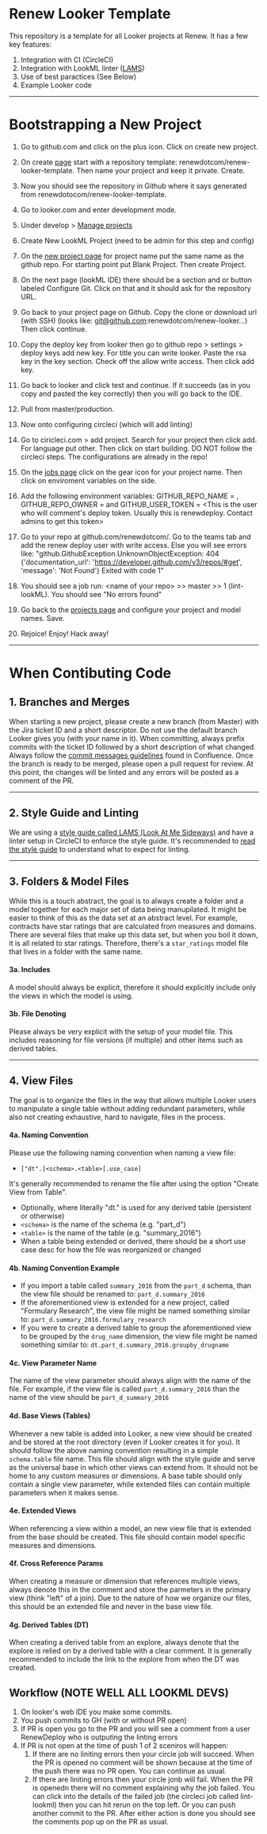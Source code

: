 # Renew Looker Template

This repository is a template for all Looker projects at Renew. It has a few key features:
1. Integration with CI (CircleCI)
2. Integration with LookML linter ([LAMS](https://looker-open-source.github.io/look-at-me-sideways/rules.html))
3. Use of best paractices (See Below)
4. Example Looker code

****

# Bootstrapping a New Project
1. Go to github.com and click on the plus icon. Click on create new project.
2. On create [page](github.com/new) start with a repository template: renewdotcom/renew-looker-template. Then name your project and keep it private. Create.
3. Now you should see the repository in Github where it says generated from renewdotocom/renew-looker-template.
4. Go to looker.com and enter development mode.
5. Under develop > [Manage projects](https://renewrenew.looker.com/projects)
6. Create New LookML Project (need to be admin for this step and config)
7. On the [new project page](https://renewrenew.looker.com/projects/new) for project name put the same name as the github repo. For starting point put Blank Project. Then create Project.
8. On the next page (lookML IDE) there should be a section and or button labeled Configure Git. Click on that and it should ask for the repository URL.
9. Go back to your project page on Github. Copy the clone or download url (with SSH) (looks like: git@github.com:renewdotcom/renew-looker...) Then click continue.
10. Copy the deploy key from looker then go to github repo > settings > deploy keys add new key. For title you can write looker. Paste the rsa key in the key section. Check off the allow write access. Then click add key.
11. Go back to looker and click test and continue. If it succeeds (as in you copy and pasted the key correctly) then you will go back to the IDE.
12. Pull from master/production.
13. Now onto configuring circleci (which will add linting)
14. Go to ciricleci.com > add project. Search for your project then click add. For language put other. Then click on start building. DO NOT follow the circleci steps. The configurations are already in the repo!

15. On the [jobs page](https://circleci.com/gh/renewdotcom) click on the gear icon for your project name. Then click on enviroment variables on the side.
16. Add the following environment variables: GITHUB_REPO_NAME = <name of your repo>, GITHUB_REPO_OWNER = <usually renewdotcom but in general whichever account name is the owner of the repo> and GITHUB_USER_TOKEN = <This is the user who will comment's deploy token. Usually this is renewdeploy. Contact admins to get this token>
17. Go to your repo at github.com/renewdotcom/<your repo>. Go to the teams tab and add the renew deploy user with write access. Else you will see errors like: "github.GithubException.UnknownObjectException: 404 {'documentation_url': 'https://developer.github.com/v3/repos/#get', 'message': 'Not Found'}
Exited with code 1"
18. You should see a job run: \<name of your repo> >> master >> 1 (lint-lookML). You should see "No errors found"
19. Go back to the [projects page](https://renewrenew.looker.com/projects) and configure your project and model names. Save.
20. Rejoice! Enjoy! Hack away!

****

# When Contibuting Code

## 1. Branches and Merges
When starting a new project, please create a new branch (from Master) with the Jira ticket ID and a short descriptor. Do not use the default branch Looker gives you (with your name in it). When committing, always prefix commits with the ticket ID followed by a short description of what changed. Always follow the [commit messages guidelines](https://renewdotcom.atlassian.net/wiki/spaces/REN/pages/220823553/Development+Lifecycle#DevelopmentLifecycle-CommitMessages) found in Confluence. Once the branch is ready to be merged, please open a pull request for review. At this point, the changes will be linted and any errors will be posted as a comment of the PR.

****

## 2. Style Guide and Linting
We are using a [style guide called LAMS (Look At Me Sideways)](https://github.com/looker-open-source/look-at-me-sideways) and have a linter setup in CircleCI to enforce the style guide. It's recommended to [read the style guide](https://looker-open-source.github.io/look-at-me-sideways/rules.html) to understand what to expect for linting.

****

## 3. Folders & Model Files
While this is a touch abstract, the goal is to always create a folder and a model together for each major set of data being manupilated. It might be easier to think of this as the data set at an abstract level. For example, contracts have star ratings that are calculated from measures and domains. There are several files that make up this data set, but when you boil it down, it is all related to star ratings. Therefore, there's a `star_ratings` model file that lives in a folder with the same name.

#### 3a. Includes
A model should always be explicit, therefore it should explicitly include only the views in which the model is using.

#### 3b. File Denoting
Please always be very explicit with the setup of your model file. This includes reasoning for file versions (if multiple) and other items such as derived tables.

****

## 4. View Files
The goal is to organize the files in the way that allows multiple Looker users to manipulate a single table without adding redundant parameters, while also not creating exhaustive, hard to navigate, files in the process.

#### 4a. Naming Convention
Please use the following naming convention when naming a view file:
- `["dt".]<schema>.<table>[.use_case]`

It's generally recommended to rename the file after using the option "Create View from Table".

- Optionally, where literally "dt." is used for any derived table (persistent or otherwise)
- `<schema>` is the name of the schema (e.g. "part_d")
- `<table>` is the name of the table (e.g. "summary_2016")
- When a table being extended or derived, there should be a short use case desc for how the file was reorganized or changed

#### 4b. Naming Convention Example
- If you import a table called `summary_2016` from the `part_d` schema, than the view file should be renamed to: `part_d.summary_2016`
- If the aforementioned view is extended for a new project, called "Formulary Research", the view file might be named something similar to: `part_d.summary_2016.formulary_research`
- If you were to create a derived table to group the aforementioned view to be grouped by the `drug_name` dimension, the view file might be named something similar to: `dt.part_d.summary_2016.groupby_drugname`

#### 4c. View Parameter Name
The name of the view parameter should always align with the name of the file. For example, if the view file is called `part_d.summary_2016` than the name of the view should be `part_d_summary_2016`

#### 4d. Base Views (Tables)
Whenever a new table is added into Looker, a new view should be created and be stored at the root directory (even if Looker creates it for you). It should follow the above naming convention resulting in a simple `schema.table` file name. This file should align with the style guide and serve as the universal base in which other views can extend from. It should not be home to any custom measures or dimensions. A base table should only contain a single view parameter, while extended files can contain multiple parameters when it makes sense.

#### 4e. Extended Views
When referencing a view within a model, an new view file that is extended from the base should be created. This file should contain model specific measures and dimensions.

#### 4f. Cross Reference Params
When creating a measure or dimension that references multiple views, always denote this in the comment and store the parmeters in the primary view (think "left" of a join). Due to the nature of how we organize our files, this should be an extended file and never in the base view file.

#### 4g. Derived Tables (DT)
When creating a derived table from an explore, always denote that the explore is relied on by a derived table with a clear comment. It is generally recommended to include the link to the explore from when the DT was created.

## Workflow (NOTE WELL ALL LOOKML DEVS)
1. On looker's web IDE you make some commits.
2. You push commits to GH (with or without PR open)
3. If PR is open you go to the PR and you will see a comment from a user RenewDeploy who is outputing the linting errors
4. If PR is not open at the time of push 1 of 2 sceniros will happen:
    1. If there are no liniting errors then your circle job will succeed. When the PR is opened no comment will be shown because at the time of the push there was no PR open. You can continue as usual.
    2. If there are liniting errors then your circle jonb will fail. When the PR is openedn there will no comment explaining why the job failed. You can click into the details of the failed job (the circleci job called lint-lookml) then you can hit rerun on the top left. Or you can push another commit to the PR. After either action is done you should see the comments pop up on the PR as usual.
